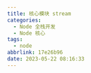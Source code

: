 ```yaml
---
title: 核心模块 stream
categories:
  - Node 全栈开发
  - Node 核心
tags:
  - node
abbrlink: 17e26b96
date: 2023-05-22 08:16:33
---
```

